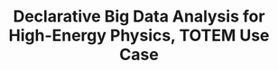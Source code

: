 ---
layout: default
title: Declarative Big Data Analysis for High-Energy Physics, TOTEM Use Case
authors: Valentina Avati, Milosz Blaszkiewicz, Enrico Bocchi, Luca Canali, Diogo Castro, Javier Cervantes, Leszek Grzanka, Enrico Guiraud, Jan Kaspar, Prasanth Kothuri, Massimo Lamanna, Maciej Malawski, Aleksandra Mnich, Jakub Moscicki, Shravan Murali, Danilo Piparo & Enric Tejedor
publication: Euro-Par 2019, Parallel Processing pp 241–255
year: 2019
type: RDF
doi: 10.1007/978-3-030-29400-7_18
---